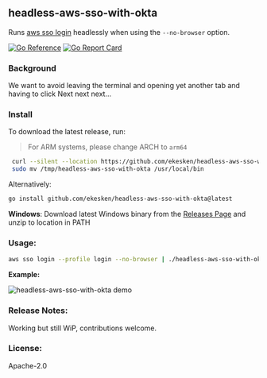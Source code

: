 ## headless-aws-sso-with-okta

Runs [aws sso login]() headlessly when using the `--no-browser` option.

[![Go Reference](https://pkg.go.dev/badge/github.com/ekesken/headless-aws-sso-with-okta.svg)](https://pkg.go.dev/github.com/ekesken/headless-aws-sso-with-okta) [![Go Report Card](https://goreportcard.com/badge/github.com/ekesken/headless-aws-sso-with-okta)](https://goreportcard.com/report/github.com/ekesken/headless-aws-sso-with-okta)

### Background

We want to avoid leaving the terminal and opening yet another tab and having to click Next next next...

### Install

To download the latest release, run:
> For ARM systems, please change ARCH to `arm64`

``` sh
 curl --silent --location https://github.com/ekesken/headless-aws-sso-with-okta/releases/latest/download/headless-aws-sso-with-okta_0.1.0_$(uname -s)_x86_64.tar.gz | tar xz -C /tmp/
 sudo mv /tmp/headless-aws-sso-with-okta /usr/local/bin
```

Alternatively:

``` sh
go install github.com/ekesken/headless-aws-sso-with-okta@latest
```

**Windows**: Download latest Windows binary from the [Releases Page](https://github.com/ekesken/headless-aws-sso-with-okta/releases) and unzip to location in PATH

### Usage:

``` bash
aws sso login --profile login --no-browser | ./headless-aws-sso-with-okta "${USERNAME}" "${PASSWORD}" "$(oathtool -b --totp ${MFA_SECRET})"
```

**Example:**

![headless-aws-sso-with-okta demo](./docs/demo.gif)

### Release Notes:

Working but still WiP, contributions welcome.

### License:

Apache-2.0
